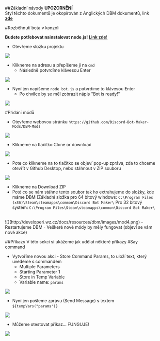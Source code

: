##Základní návody
**UPOZORNĚNÍ** <br/> Styl těchto dokumentů je okopírován z Anglických DBM dokumentů, link **[zde](https://silversunset.net/dbm/)**

#Rozběhnutí bota v konzoli

**Budete potřebovat nainstalovat node.js! [Link zde!](https://nodejs.org/en/download/)**

- Otevřeme složku projektu

![](http://developeri.wz.cz/docs/resources/dbm/images/cmd1.png)

- Klikneme na adresu a přepíšeme ji na `cmd`
  - Následně potvrdíme klávesou Enter

![](http://developeri.wz.cz/docs/resources/dbm/images/cmd2.png)

- Nyní jen napíšeme `node bot.js` a potvrdíme to klávesou Enter
  - Po chvilce by se měl zobrazit nápis "Bot is ready!"

![](http://developeri.wz.cz/docs/resources/dbm/images/cmd3.png)

#Přidání módů
 - Otevřeme webovou stránku `https://github.com/Discord-Bot-Maker-Mods/DBM-Mods`
 
 ![](http://developeri.wz.cz/docs/resources/dbm/images/mod1.png)
 
 - Klikneme na tlačítko Clone or download
 
 ![](http://developeri.wz.cz/docs/resources/dbm/images/mod2.png)
 
 - Pote co klikneme na to tlačítko se objeví pop-up zpráva, zda to chceme otevřít v Github Desktop, nebo stáhnout v ZIP souboru
 
 ![](http://developeri.wz.cz/docs/resources/dbm/images/mod3.png)
 
 - Klikneme na Download ZIP
 - Poté co se nám stáhne tento soubor tak ho extrahujeme do složky, kde máme DBM (Základní složka pro 64 bitový windows: `C:\Program Files (x86)\Steam\steamapps\common\Discord Bot Maker\` Pro 32 bitový systém: `C:\Program Files\Steam\steamapps\common\Discord Bot Maker\`
 <br>
 ![](http://developeri.wz.cz/docs/resources/dbm/images/mod4.png)
 - Restartujeme DBM
 - Veškeré nové módy by měly fungovat (objeví se vám nové akce)

##Příkazy
V této sekci si ukážeme jak udělat některé příkazy
#Say command
- Vytvoříme novou akci - Store Command Params, to uloží text, který uvedeme s commandem
  - Multiple Parameters
  - Starting Parameter 1
  - Store in Temp Variable
  - Variable name: `params`

![](http://developeri.wz.cz/images/say1.png)

- Nyní jen pošleme zprávu (Send Message) s textem `${tempVars("params")}`

![](http://developeri.wz.cz/images/say2.png)

- Můžeme otestovat příkaz... FUNGUJE!

![](http://developeri.wz.cz/images/say3.png)
